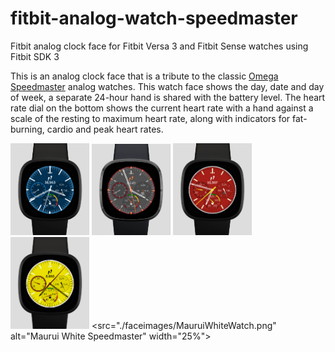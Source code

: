 # fitbit-analog-watch-speedmaster
Fitbit analog clock face for Fitbit Versa 3 and Fitbit Sense watches using Fitbit SDK 3

This is an analog clock face that is a tribute to the classic [Omega Speedmaster](https://www.omegawatches.com/en-us/watches/speedmaster)
analog watches. This watch face shows the day, date and day of week,
a separate 24-hour hand is shared with the battery level. The heart rate dial on the 
bottom shows the current heart rate with a hand against a scale of the resting to maximum
heart rate, along with indicators for fat-burning, cardio and peak heart rates.

<img src="./faceimages/WhiteOnBlueWatch.png" alt="White on Blue Speedmaster"
width="25%">  <img src="./faceimages/OrangeOnGreyWatch.png" alt="Orange on White Speedmaster"
width="25%">  <img src="./faceimages/SchumacherRedWatch.png" alt="Schumacher Red Speedmaster"
width="25%">  <img src="./faceimages/SchumacherYellowWatch.png" alt="Schumacher Yellow Speedmaster"
width="25%">  <src="./faceimages/MauruiWhiteWatch.png" alt="Maurui White Speedmaster"
width="25%">
